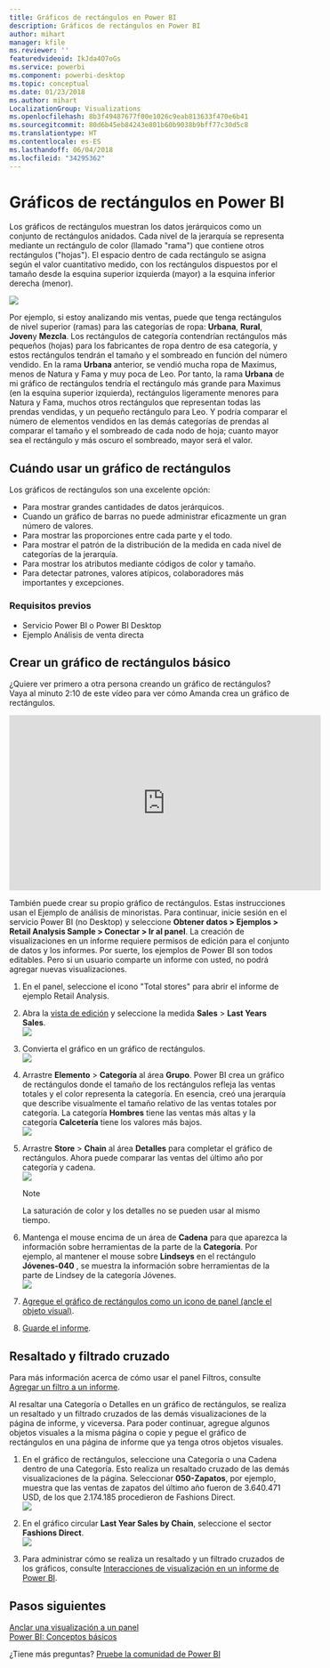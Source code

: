 ```yaml
---
title: Gráficos de rectángulos en Power BI
description: Gráficos de rectángulos en Power BI
author: mihart
manager: kfile
ms.reviewer: ''
featuredvideoid: IkJda4O7oGs
ms.service: powerbi
ms.component: powerbi-desktop
ms.topic: conceptual
ms.date: 01/23/2018
ms.author: mihart
LocalizationGroup: Visualizations
ms.openlocfilehash: 8b3f49487677f00e1026c9eab813633f470e6b41
ms.sourcegitcommit: 80d6b45eb84243e801b60b9038b9bff77c30d5c8
ms.translationtype: HT
ms.contentlocale: es-ES
ms.lasthandoff: 06/04/2018
ms.locfileid: "34295362"
---
```

# <a name="treemaps-in-power-bi"></a>Gráficos de rectángulos en Power BI
Los gráficos de rectángulos muestran los datos jerárquicos como un conjunto de rectángulos anidados.  Cada nivel de la jerarquía se representa mediante un rectángulo de color (llamado "rama") que contiene otros rectángulos ("hojas").  El espacio dentro de cada rectángulo se asigna según el valor cuantitativo medido, con los rectángulos dispuestos por el tamaño desde la esquina superior izquierda (mayor) a la esquina inferior derecha (menor).

![](media/power-bi-visualization-treemaps/pbi-nancy_viz_treemap.png)

Por ejemplo, si estoy analizando mis ventas, puede que tenga rectángulos de nivel superior (ramas) para las categorías de ropa: **Urbana**, **Rural**, **Joven**y **Mezcla**.  Los rectángulos de categoría contendrían rectángulos más pequeños (hojas) para los fabricantes de ropa dentro de esa categoría, y estos rectángulos tendrán el tamaño y el sombreado en función del número vendido.  En la rama **Urbana** anterior, se vendió mucha ropa de Maximus, menos de Natura y Fama y muy poca de Leo.  Por tanto, la rama **Urbana** de mi gráfico de rectángulos tendría el rectángulo más grande para Maximus (en la esquina superior izquierda), rectángulos ligeramente menores para Natura y Fama, muchos otros rectángulos que representan todas las prendas vendidas, y un pequeño rectángulo para Leo.  Y podría comparar el número de elementos vendidos en las demás categorías de prendas al comparar el tamaño y el sombreado de cada nodo de hoja; cuanto mayor sea el rectángulo y más oscuro el sombreado, mayor será el valor.

## <a name="when-to-use-a-treemap"></a>Cuándo usar un gráfico de rectángulos
Los gráficos de rectángulos son una excelente opción:

* Para mostrar grandes cantidades de datos jerárquicos.
* Cuando un gráfico de barras no puede administrar eficazmente un gran número de valores.
* Para mostrar las proporciones entre cada parte y el todo.
* Para mostrar el patrón de la distribución de la medida en cada nivel de categorías de la jerarquía.
* Para mostrar los atributos mediante códigos de color y tamaño.
* Para detectar patrones, valores atípicos, colaboradores más importantes y excepciones.

### <a name="prerequisites"></a>Requisitos previos
 - Servicio Power BI o Power BI Desktop
 - Ejemplo Análisis de venta directa

## <a name="create-a-basic-treemap"></a>Crear un gráfico de rectángulos básico
¿Quiere ver primero a otra persona creando un gráfico de rectángulos?  Vaya al minuto 2:10 de este vídeo para ver cómo Amanda crea un gráfico de rectángulos.

<iframe width="560" height="315" src="https://www.youtube.com/embed/IkJda4O7oGs" frameborder="0" allowfullscreen></iframe>

También puede crear su propio gráfico de rectángulos. Estas instrucciones usan el Ejemplo de análisis de minoristas. Para continuar, inicie sesión en el servicio Power BI (no Desktop) y seleccione **Obtener datos \> Ejemplos \> Retail Analysis Sample \> Conectar \> Ir al panel**. La creación de visualizaciones en un informe requiere permisos de edición para el conjunto de datos y los informes. Por suerte, los ejemplos de Power BI son todos editables. Pero si un usuario comparte un informe con usted, no podrá agregar nuevas visualizaciones.

1. En el panel, seleccione el icono "Total stores" para abrir el informe de ejemplo Retail Analysis.    
2. Abra la [vista de edición](service-interact-with-a-report-in-editing-view.md) y seleccione la medida **Sales** > **Last Years Sales**.   
   ![](media/power-bi-visualization-treemaps/treemapfirstvalue_new.png)   
3. Convierta el gráfico en un gráfico de rectángulos.  
   ![](media/power-bi-visualization-treemaps/treemapconvertto_new.png)   
4. Arrastre **Elemento** > **Categoría** al área **Grupo**. Power BI crea un gráfico de rectángulos donde el tamaño de los rectángulos refleja las ventas totales y el color representa la categoría.  En esencia, creó una jerarquía que describe visualmente el tamaño relativo de las ventas totales por categoría.  La categoría **Hombres** tiene las ventas más altas y la categoría **Calcetería** tiene los valores más bajos.   
   ![](media/power-bi-visualization-treemaps/treemapcomplete_new.png)   
5. Arrastre **Store** > **Chain** al área **Detalles** para completar el gráfico de rectángulos. Ahora puede comparar las ventas del último año por categoría y cadena.   
   ![](media/power-bi-visualization-treemaps/treemap_addgroup_new.png)
   
   > [!NOTE]
   > La saturación de color y los detalles no se pueden usar al mismo tiempo.
   > 
   > 
5. Mantenga el mouse encima de un área de **Cadena** para que aparezca la información sobre herramientas de la parte de la **Categoría**.  Por ejemplo, al mantener el mouse sobre **Lindseys** en el rectángulo **Jóvenes-040** , se muestra la información sobre herramientas de la parte de Lindsey de la categoría Jóvenes.  
   ![](media/power-bi-visualization-treemaps/treemaphoverdetail_new.png)
6. [Agregue el gráfico de rectángulos como un icono de panel (ancle el objeto visual)](service-dashboard-tiles.md). 
7. [Guarde el informe](service-report-save.md).

## <a name="highlighting-and-cross-filtering"></a>Resaltado y filtrado cruzado
Para más información acerca de cómo usar el panel Filtros, consulte [Agregar un filtro a un informe](power-bi-report-add-filter.md).

Al resaltar una Categoría o Detalles en un gráfico de rectángulos, se realiza un resaltado y un filtrado cruzados de las demás visualizaciones de la página de informe, y viceversa. Para poder continuar, agregue algunos objetos visuales a la misma página o copie y pegue el gráfico de rectángulos en una página de informe que ya tenga otros objetos visuales.

1. En el gráfico de rectángulos, seleccione una Categoría o una Cadena dentro de una Categoría.  Esto realiza un resaltado cruzado de las demás visualizaciones de la página. Seleccionar **050-Zapatos**, por ejemplo, muestra que las ventas de zapatos del último año fueron de 3.640.471 USD, de los que 2.174.185 procedieron de Fashions Direct.  
   ![](media/power-bi-visualization-treemaps/treemaphiliting.png)

2. En el gráfico circular **Last Year Sales by Chain**, seleccione el sector **Fashions Direct**.  
   ![](media/power-bi-visualization-treemaps/treemapnoowl.gif)    

3. Para administrar cómo se realiza un resaltado y un filtrado cruzados de los gráficos, consulte [Interacciones de visualización en un informe de Power BI](service-reports-visual-interactions.md).

## <a name="next-steps"></a>Pasos siguientes
[Anclar una visualización a un panel](service-dashboard-pin-tile-from-report.md)  
[Power BI: Conceptos básicos](service-basic-concepts.md)  

¿Tiene más preguntas? [Pruebe la comunidad de Power BI](http://community.powerbi.com/)  

